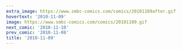 ```yaml
---
extra_image: https://www.smbc-comics.com/comics/20101109after.gif
hovertext: '2010-11-09'
image: https://www.smbc-comics.com/comics/20101109.gif
next_comic: '2010-11-10'
prev_comic: '2010-11-08'
title: '2010-11-09'
---
```


